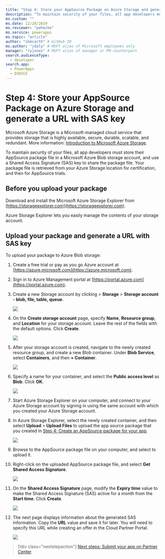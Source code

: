 ```yaml
---
title: "Step 4: Store your AppSource Package on Azure Storage and generate a URL with SAS key (Common Data Service) | Microsoft Docs" # Intent and product brand in a unique string of 43-59 chars including spaces
description: "To maintain security of your files, all app developers must store their AppSource package file in a Microsoft Azure Blob storage account, and use a Shared Access Signature (SAS) key to share the package file. Your package file is retrieved from your Azure Storage location for certification, and then for AppSource trials." # 115-145 characters including spaces. This abstract displays in the search result.
ms.custom: ""
ms.date: 12/20/2019
ms.reviewer: "pehecke"
ms.service: powerapps
ms.topic: "article"
author: "shmcarth" # GitHub ID
ms.author: "jdaly" # MSFT alias of Microsoft employees only
manager: "ryjones" # MSFT alias of manager or PM counterpart
search.audienceType: 
  - developer
search.app: 
  - PowerApps
  - D365CE
---
```

# Step 4: Store your AppSource Package on Azure Storage and generate a URL with SAS key

Microsoft Azure Storage is a Microsoft-managed cloud service that provides storage that is highly available, secure, durable, scalable, and redundant. More information: [Introduction to Microsoft Azure Storage](https://docs.microsoft.com/azure/storage/common/storage-introduction).

To maintain security of your files, all app developers must store their AppSource package file in a Microsoft Azure Blob storage account, and use a Shared Access Signature (SAS) key to share the package file. Your package file is retrieved from your Azure Storage location for certification, and then for AppSource trials.

## Before you upload your package

Download and install the Microsoft Azure Storage Explorer from [https://storageexplorer.com](https://storageexplorer.com).

Azure Storage Explorer lets you easily manage the contents of your storage account.

## Upload your package and generate a URL with SAS key

To upload your package to Azure Blob storage:

1. Create a free trial or pay as you go Azure account at [https://azure.microsoft.com](https://azure.microsoft.com).
2. Sign in to Azure Management portal at [https://portal.azure.com](https://portal.azure.com).
3. Create a new Storage account by clicking  > **Storage** > **Storage account - blob, file, table, queue**.
    
   ![](media/appsource-storageaccount-pic1.png)

4. On the **Create storage account** page, specify **Name**, **Resource group**, and **Location** for your storage account. Leave the rest of the fields with the default options. Click **Create**. 

   ![](media/appsource-storageaccount-pic2.png)
 
  
5. After your storage account is created, navigate to the newly created resource group, and create a new Blob container. Under **Blob Service**, select **Containers**, and then **+ Container**.

   ![](media/appsource-storageaccount-pic3.png)

6. Specify a name for your container, and select the **Public access level** as **Blob**. Click **OK**.

   ![](media/appsource-storageaccount-pic4.png)

7. Start Azure Storage Explorer on your computer, and connect to your Azure Storage account by signing in using the same account with which you created your Azure Storage account.

8. In Azure Storage Explorer, select the newly created container, and then select **Upload** > **Upload Files** to upload the app source package that you created in [Step 4: Create an AppSource package for your app](create-package-app-appsource.md). 

   ![](media/appsource-storageaccount-pic5.png)

9. Browse to the AppSource package file on your computer, and select to upload it.

10. Right-click on the uploaded AppSource package file, and select **Get Shared Access Signature**.

    ![](media/appsource-storageaccount-pic6.png)

11. On the **Shared Access Signature** page, modify the **Expiry time** value to make the Shared Access Signature (SAS) active for a month from the **Start time**. Click **Create**.

    ![](media/appsource-storageaccount-pic7.png)

12. The next page displays information about the generated SAS information. Copy the **URL** value and save it for later. You will need to specify this URL while creating an offer in the Cloud Partner Portal.

    ![](media/appsource-storageaccount-pic8.png)


> [!div class="nextstepaction"]
> [Next steps: Submit your app on Partner Center](next-steps-submit-app-cloud-partner-portal.md)
